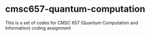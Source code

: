 # cmsc657-quantum-computation
This is a set of codes for CMSC 657 (Quantum Computation and Information) coding assignment
